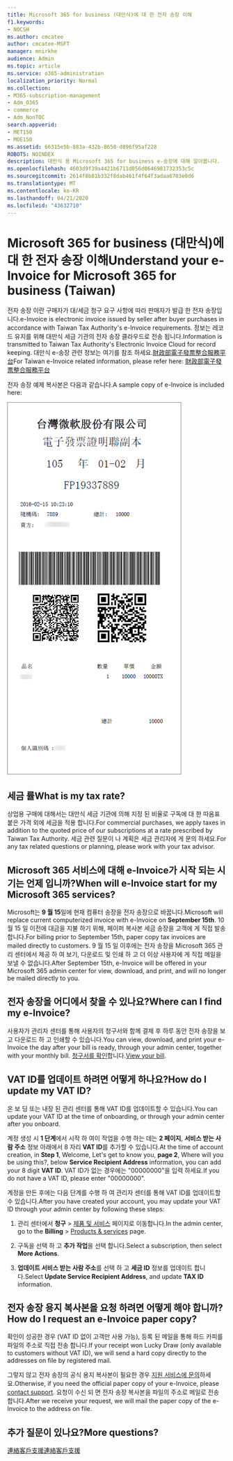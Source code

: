 ```yaml
---
title: Microsoft 365 for business (대만식)에 대 한 전자 송장 이해
f1.keywords:
- NOCSH
ms.author: cmcatee
author: cmcatee-MSFT
manager: mnirkhe
audience: Admin
ms.topic: article
ms.service: o365-administration
localization_priority: Normal
ms.collection:
- M365-subscription-management
- Adm_O365
- commerce
- Adm_NonTOC
search.appverid:
- MET150
- MOE150
ms.assetid: 66315e5b-883a-432b-8650-d896f95af228
ROBOTS: NOINDEX
description: 대만식 용 Microsoft 365 for business e-송장에 대해 알아봅니다.
ms.openlocfilehash: 4603d9f39a4421b6711d056d0646981732353c5c
ms.sourcegitcommit: 2614f8b81b332f8dab461f4f64f3adaa6703e0d6
ms.translationtype: MT
ms.contentlocale: ko-KR
ms.lasthandoff: 04/21/2020
ms.locfileid: "43632710"
---
```

# <a name="understand-your-e-invoice-for-microsoft-365-for-business-taiwan"></a><span data-ttu-id="b6271-103">Microsoft 365 for business (대만식)에 대 한 전자 송장 이해</span><span class="sxs-lookup"><span data-stu-id="b6271-103">Understand your e-Invoice for Microsoft 365 for business (Taiwan)</span></span>

<span data-ttu-id="b6271-104">전자 송장 이란 구매자가 대/세금 청구 요구 사항에 따라 판매자가 발급 한 전자 송장입니다.</span><span class="sxs-lookup"><span data-stu-id="b6271-104">e-Invoice is electronic invoice issued by seller after buyer purchases in accordance with Taiwan Tax Authority's e-Invoice requirements.</span></span> <span data-ttu-id="b6271-105">정보는 레코드 유지를 위해 대만식 세금 기관의 전자 송장 클라우드로 전송 됩니다.</span><span class="sxs-lookup"><span data-stu-id="b6271-105">Information is transmitted to Taiwan Tax Authority's Electronic Invoice Cloud for record keeping.</span></span> <span data-ttu-id="b6271-106">대만식 e-송장 관련 정보는 여기를 참조 하세요.<a href="https://www.einvoice.nat.gov.tw/" target="_blank">財政部電子發票整合服務平台</a></span><span class="sxs-lookup"><span data-stu-id="b6271-106">For Taiwan e-Invoice related information, please refer here: <a href="https://www.einvoice.nat.gov.tw/" target="_blank">財政部電子發票整合服務平台</a></span></span>
  
<span data-ttu-id="b6271-107">전자 송장 예제 복사본은 다음과 같습니다.</span><span class="sxs-lookup"><span data-stu-id="b6271-107">A sample copy of e-Invoice is included here:</span></span>
  
![대만식 e-송장입니다.](../../media/01a275ad-54a9-4b76-ac03-4b288508b161.png)
  
## <a name="what-is-my-tax-rate"></a><span data-ttu-id="b6271-109">세금 률</span><span class="sxs-lookup"><span data-stu-id="b6271-109">What is my tax rate?</span></span>

<span data-ttu-id="b6271-110">상업용 구매에 대해서는 대만식 세금 기관에 의해 지정 된 비율로 구독에 대 한 따옴표 붙은 가격 외에 세금을 적용 합니다.</span><span class="sxs-lookup"><span data-stu-id="b6271-110">For commercial purchases, we apply taxes in addition to the quoted price of our subscriptions at a rate prescribed by Taiwan Tax Authority.</span></span> <span data-ttu-id="b6271-111">세금 관련 질문이 나 계획은 세금 관리자에 게 문의 하세요.</span><span class="sxs-lookup"><span data-stu-id="b6271-111">For any tax related questions or planning, please work with your tax advisor.</span></span>
  
## <a name="when-will-e-invoice-start-for-my-microsoft-365-services"></a><span data-ttu-id="b6271-112">Microsoft 365 서비스에 대해 e-Invoice가 시작 되는 시기는 언제 입니까?</span><span class="sxs-lookup"><span data-stu-id="b6271-112">When will e-Invoice start for my Microsoft 365 services?</span></span>

<span data-ttu-id="b6271-113">Microsoft는 **9 월 15**일에 현재 컴퓨터 송장을 전자 송장으로 바꿉니다.</span><span class="sxs-lookup"><span data-stu-id="b6271-113">Microsoft will replace current computerized invoice with e-Invoice on **September 15th**.</span></span> <span data-ttu-id="b6271-114">10 월 15 일 이전에 대금을 지불 하기 위해, 페이퍼 복사본 세금 송장을 고객에 게 직접 발송 합니다.</span><span class="sxs-lookup"><span data-stu-id="b6271-114">For billing prior to September 15th, paper copy tax invoices are mailed directly to customers.</span></span> <span data-ttu-id="b6271-115">9 월 15 일 이후에는 전자 송장을 Microsoft 365 관리 센터에서 제공 하 여 보기, 다운로드 및 인쇄 하 고 더 이상 사용자에 게 직접 메일을 보낼 수 없습니다.</span><span class="sxs-lookup"><span data-stu-id="b6271-115">After September 15th, e-Invoice will be offered in your Microsoft 365 admin center for view, download, and print, and will no longer be mailed directly to you.</span></span> 
  
## <a name="where-can-i-find-my-e-invoice"></a><span data-ttu-id="b6271-116">전자 송장을 어디에서 찾을 수 있나요?</span><span class="sxs-lookup"><span data-stu-id="b6271-116">Where can I find my e-Invoice?</span></span>

<span data-ttu-id="b6271-117">사용자가 관리자 센터를 통해 사용자의 청구서와 함께 결제 후 하루 동안 전자 송장을 보고 다운로드 하 고 인쇄할 수 있습니다.</span><span class="sxs-lookup"><span data-stu-id="b6271-117">You can view, download, and print your e-Invoice the day after your bill is ready, through your admin center, together with your monthly bill.</span></span> <span data-ttu-id="b6271-118">[청구서를 확인](view-your-bill-or-invoice.md)합니다.</span><span class="sxs-lookup"><span data-stu-id="b6271-118">[View your bill](view-your-bill-or-invoice.md).</span></span>
  
## <a name="how-do-i-update-my-vat-id"></a><span data-ttu-id="b6271-119">VAT ID를 업데이트 하려면 어떻게 하나요?</span><span class="sxs-lookup"><span data-stu-id="b6271-119">How do I update my VAT ID?</span></span>

<span data-ttu-id="b6271-120">온 보 딩 또는 내장 된 관리 센터를 통해 VAT ID를 업데이트할 수 있습니다.</span><span class="sxs-lookup"><span data-stu-id="b6271-120">You can update your VAT ID at the time of onboarding, or through your admin center after you onboard.</span></span>
  
<span data-ttu-id="b6271-121">계정 생성 시 **1 단계**에서 시작 하 여이 작업을 수행 하는 데는 **2 페이지**, **서비스 받는 사람 주소** 정보 아래에서 8 자리 **VAT ID**를 추가할 수 있습니다.</span><span class="sxs-lookup"><span data-stu-id="b6271-121">At the time of account creation, in **Step 1**, Welcome, Let's get to know you, **page 2**, Where will you be using this?, below **Service Recipient Address** information, you can add your 8 digit **VAT ID**.</span></span> <span data-ttu-id="b6271-122">VAT ID가 없는 경우에는 "00000000"을 입력 하세요.</span><span class="sxs-lookup"><span data-stu-id="b6271-122">If you do not have a VAT ID, please enter "00000000".</span></span>
  
<span data-ttu-id="b6271-123">계정을 만든 후에는 다음 단계를 수행 하 여 관리자 센터를 통해 VAT ID를 업데이트할 수 있습니다.</span><span class="sxs-lookup"><span data-stu-id="b6271-123">After you have created your account, you may update your VAT ID through your admin center by following these steps:</span></span>
  
1. <span data-ttu-id="b6271-124">관리 센터에서 **청구** \> <a href="https://go.microsoft.com/fwlink/p/?linkid=842054" target="_blank">제품 및 서비스</a> 페이지로 이동합니다.</span><span class="sxs-lookup"><span data-stu-id="b6271-124">In the admin center, go to the **Billing** \> <a href="https://go.microsoft.com/fwlink/p/?linkid=842054" target="_blank">Products & services</a> page.</span></span>
    
2. <span data-ttu-id="b6271-125">구독을 선택 하 고 **추가 작업**을 선택 합니다.</span><span class="sxs-lookup"><span data-stu-id="b6271-125">Select a subscription, then select **More Actions**.</span></span>
    
3. <span data-ttu-id="b6271-126">**업데이트 서비스 받는 사람 주소**를 선택 하 고 **세금 ID** 정보를 업데이트 합니다.</span><span class="sxs-lookup"><span data-stu-id="b6271-126">Select **Update Service Recipient Address**, and update **TAX ID** information.</span></span> 
    
## <a name="how-do-i-request-an-e-invoice-paper-copy"></a><span data-ttu-id="b6271-127">전자 송장 용지 복사본을 요청 하려면 어떻게 해야 합니까?</span><span class="sxs-lookup"><span data-stu-id="b6271-127">How do I request an e-Invoice paper copy?</span></span>

<span data-ttu-id="b6271-128">확인이 성공한 경우 (VAT ID 없이 고객만 사용 가능), 등록 된 메일을 통해 하드 카피를 파일의 주소로 직접 전송 합니다.</span><span class="sxs-lookup"><span data-stu-id="b6271-128">If your receipt won Lucky Draw (only available to customers without VAT ID), we will send a hard copy directly to the addresses on file by registered mail.</span></span>
  
<span data-ttu-id="b6271-129">그렇지 않고 전자 송장의 공식 용지 복사본이 필요한 경우 [지원 서비스에 문의](../../admin/contact-support-for-business-products.md)하세요.</span><span class="sxs-lookup"><span data-stu-id="b6271-129">Otherwise, if you need the official paper copy of your e-Invoice, please [contact support](../../admin/contact-support-for-business-products.md).</span></span> <span data-ttu-id="b6271-130">요청이 수신 되 면 전자 송장 복사본을 파일의 주소로 메일로 전송 합니다.</span><span class="sxs-lookup"><span data-stu-id="b6271-130">After we receive your request, we will mail the paper copy of the e-Invoice to the address on file.</span></span>
  
## <a name="more-questions"></a><span data-ttu-id="b6271-131">추가 질문이 있나요?</span><span class="sxs-lookup"><span data-stu-id="b6271-131">More questions?</span></span>

[<span data-ttu-id="b6271-132">連絡客戶支援</span><span class="sxs-lookup"><span data-stu-id="b6271-132">連絡客戶支援</span></span>](../../admin/contact-support-for-business-products.md)